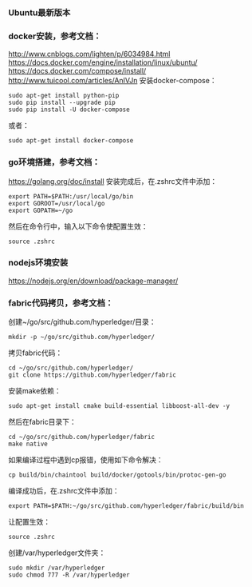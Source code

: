 ### Ubuntu最新版本

### docker安装，参考文档：
http://www.cnblogs.com/lighten/p/6034984.html
https://docs.docker.com/engine/installation/linux/ubuntu/
https://docs.docker.com/compose/install/
http://www.tuicool.com/articles/AnIVJn
安装docker-compose：
```
sudo apt-get install python-pip
sudo pip install --upgrade pip
sudo pip install -U docker-compose
```
或者：
```
sudo apt-get install docker-compose
```

### go环境搭建，参考文档：
https://golang.org/doc/install
安装完成后，在.zshrc文件中添加：
```
export PATH=$PATH:/usr/local/go/bin
export GOROOT=/usr/local/go
export GOPATH=~/go
```
然后在命令行中，输入以下命令使配置生效：
```
source .zshrc
```

### nodejs环境安装
https://nodejs.org/en/download/package-manager/

### fabric代码拷贝，参考文档：
创建~/go/src/github.com/hyperledger/目录：
```
mkdir -p ~/go/src/github.com/hyperledger/
```
拷贝fabric代码：
```
cd ~/go/src/github.com/hyperledger/
git clone https://github.com/hyperledger/fabric
```
安装make依赖：
```
sudo apt-get install cmake build-essential libboost-all-dev -y
```
然后在fabric目录下：
```
cd ~/go/src/github.com/hyperledger/fabric
make native
```
如果编译过程中遇到cp报错，使用如下命令解决：
```
cp build/bin/chaintool build/docker/gotools/bin/protoc-gen-go
```
编译成功后，在.zshrc文件中添加：
```
export PATH=$PATH:~/go/src/github.com/hyperledger/fabric/build/bin
```
让配置生效：
```
source .zshrc
```
创建/var/hyperledger文件夹：
```
sudo mkdir /var/hyperledger
sudo chmod 777 -R /var/hyperledger
```


